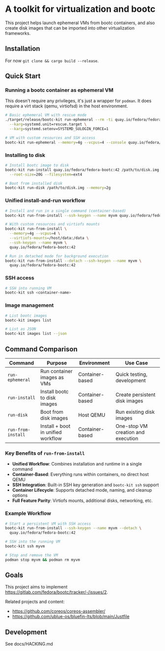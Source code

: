# A toolkit for virtualization and bootc

This project helps launch ephemeral VMs from bootc containers, and also create
disk images that can be imported into other virtualization frameworks.

## Installation

For now `git clone && cargo build --release`.

## Quick Start

### Running a bootc container as ephemeral VM 

This doesn't require any privileges, it's just a wrapper
for `podman`. It does require a virt stack (qemu, virtiofsd)
in the host environment.

```bash
# Basic ephemeral VM with rescue mode
./target/release/bootc-kit run-ephemeral --rm -ti quay.io/fedora/fedora-bootc:42 \
  --karg=systemd.unit=rescue.target \
  --karg=systemd.setenv=SYSTEMD_SULOGIN_FORCE=1

# VM with custom resources and SSH access
bootc-kit run-ephemeral --memory=4g --vcpus=4 --console quay.io/fedora/fedora-bootc:42
```

### Installing to disk
```bash
# Install bootc image to disk
bootc-kit run-install quay.io/fedora/fedora-bootc:42 /path/to/disk.img \
  --root-size=20G --filesystem=ext4

# Boot from installed disk
bootc-kit run-disk /path/to/disk.img --memory=2g
```

### Unified install-and-run workflow
```bash
# Install and run in a single command (container-based)
bootc-kit run-from-install --ssh-keygen --name myvm quay.io/fedora/fedora-bootc:42

# With custom resources and virtiofs mounts
bootc-kit run-from-install \
  --memory=4g --vcpus=4 \
  --virtiofs-mounts=/host/data:/data \
  --ssh-keygen --name myvm \
  quay.io/fedora/fedora-bootc:42

# Run in detached mode for background execution  
bootc-kit run-from-install --detach --ssh-keygen --name myvm \
  quay.io/fedora/fedora-bootc:42
```

### SSH access
```bash
# SSH into running VM
bootc-kit ssh <container-name>
```

### Image management
```bash
# List bootc images
bootc-kit images list

# List as JSON
bootc-kit images list --json
```

## Command Comparison

| Command | Purpose | Environment | Use Case |
|---------|---------|-------------|----------|
| `run-ephemeral` | Run container images as VMs | Container-based | Quick testing, development |
| `run-install` | Install bootc to disk images | Container-based | Create persistent disk images |
| `run-disk` | Boot from disk images | Host QEMU | Run existing disk images |
| `run-from-install` | Install + boot in unified workflow | Container-based | One-stop VM creation and execution |

### Key Benefits of `run-from-install`

- **Unified Workflow**: Combines installation and runtime in a single command
- **Container-Based**: Everything runs within containers, no direct host QEMU
- **SSH Integration**: Built-in SSH key generation and `bootc-kit ssh` support
- **Container Lifecycle**: Supports detached mode, naming, and cleanup options
- **Full Feature Parity**: Virtiofs mounts, additional disks, networking, etc.

### Example Workflow

```bash
# Start a persistent VM with SSH access
bootc-kit run-from-install --ssh-keygen --name myvm --detach \
  quay.io/fedora/fedora-bootc:42

# SSH into the running VM
bootc-kit ssh myvm

# Stop and remove the VM
podman stop myvm && podman rm myvm
```

## Goals

This project aims to implement
<https://gitlab.com/fedora/bootc/tracker/-/issues/2>.

Related projects and content:

- https://github.com/coreos/coreos-assembler/
- https://github.com/ublue-os/bluefin-lts/blob/main/Justfile

## Development

See docs/HACKING.md

